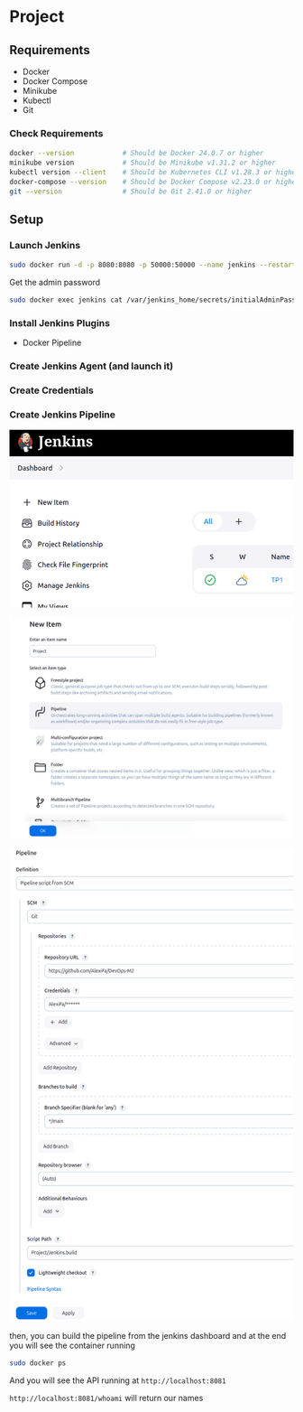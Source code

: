 # Project

## Requirements

- Docker
- Docker Compose
- Minikube
- Kubectl
- Git
  
### Check Requirements

```bash
docker --version            # Should be Docker 24.0.7 or higher
minikube version            # Should be Minikube v1.31.2 or higher
kubectl version --client    # Should be Kubernetes CLI v1.28.3 or higher
docker-compose --version    # Should be Docker Compose v2.23.0 or higher
git --version               # Should be Git 2.41.0 or higher
```

## Setup

### Launch Jenkins

```bash
sudo docker run -d -p 8080:8080 -p 50000:50000 --name jenkins --restart unless-stopped jenkins/jenkins:lts-jdk-17
```

Get the admin password

```bash
sudo docker exec jenkins cat /var/jenkins_home/secrets/initialAdminPassword
```

### Install Jenkins Plugins <!-- TODO : check if it is enough -->

- Docker Pipeline

### Create Jenkins Agent (and launch it) <!-- TODO -->

### Create Credentials <!-- TODO -->

### Create Jenkins Pipeline <!-- TODO : add arrows to the screenshots -->

![Jenkins new item](screen/1-jenkins-new-item.png)

![Jenkins new pipeline](screen/2-jenkins-new-pipeline.png)

![Jenkins pipeline configuration](screen/3-jenkins-configure-pipeline.png)

then, you can build the pipeline from the jenkins dashboard and at the end you will see the container running

```bash
sudo docker ps
```

And you will see the API running at `http://localhost:8081`

`http://localhost:8081/whoami` will return our names
